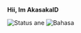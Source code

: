**Hii, Im AkasakaID**

![Status ane](https://github-readme-stats.vercel.app/api?username=akasakaid&show_icons=true&theme=jolly)
![Bahasa](https://github-readme-stats.vercel.app/api/top-langs/?username=AkasakaID&layout=compact)